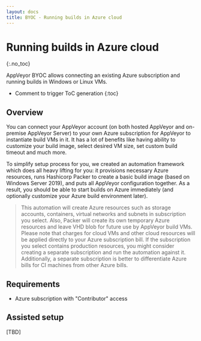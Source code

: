 ```yaml
---
layout: docs
title: BYOC - Running builds in Azure cloud
---
```


<!-- markdownlint-disable MD022 MD032 -->
# Running builds in Azure cloud
{:.no_toc}

AppVeyor BYOC allows connecting an existing Azure subscription and running builds in Windows or Linux VMs.

* Comment to trigger ToC generation
{:toc}
<!-- markdownlint-enable MD022 MD032 -->

## Overview

You can connect your AppVeyor account (on both hosted AppVeyor and on-premise AppVeyor Server) to your own Azure subscription for AppVeyor to instantiate build VMs in it. It has a lot of benefits like having ability to customize your build image, select desired VM size, set custom build timeout and much more.

To simplify setup process for you, we created an automation framework which does all heavy lifting for you: it provisions necessary Azure resources, runs Hashicorp Packer to create a basic build image (based on Windows Server 2019), and puts all AppVeyor configuration together. As a result, you should be able to start builds on Azure immediately (and optionally customize your Azure build environment later).

> This automation will create Azure resources such as storage accounts, containers, virtual networks and subnets in subscription you select. Also, Packer will create its own temporary Azure resources and leave VHD blob for future use by AppVeyor build VMs. Please note that charges for cloud VMs and other cloud resources will be applied directly to your Azure subscription bill. If the subscription you select contains production resources, you might consider creating a separate subscription and run the automation against it. Additionally, a separate subscription is better to differentiate Azure bills for CI machines from other Azure bills.

## Requirements

* Azure subscription with "Contributor" access

## Assisted setup

[TBD]
